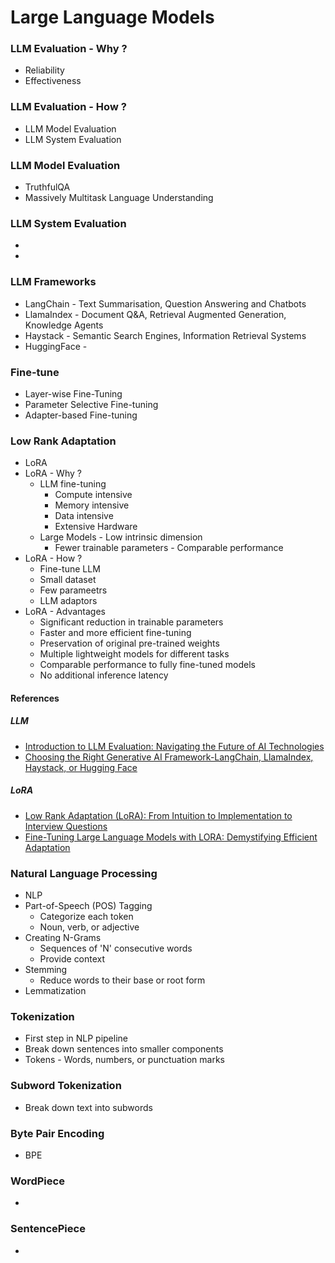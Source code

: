 # Large Language Models

### LLM Evaluation - Why ?
- Reliability
- Effectiveness

### LLM Evaluation - How ?
- LLM Model Evaluation
- LLM System Evaluation
  
### LLM Model Evaluation
- TruthfulQA
- Massively Multitask Language Understanding
  
### LLM System Evaluation 
-
-

### LLM Frameworks
- LangChain - Text Summarisation, Question Answering and Chatbots
- LlamaIndex - Document Q&A, Retrieval Augmented Generation, Knowledge Agents
- Haystack - Semantic Search Engines, Information Retrieval Systems
- HuggingFace - 

### Fine-tune
- Layer-wise Fine-Tuning
- Parameter Selective Fine-tuning
- Adapter-based Fine-tuning

### Low Rank Adaptation 
- LoRA
- LoRA - Why ?
  - LLM fine-tuning
    - Compute intensive
    - Memory intensive
    - Data intensive
    - Extensive Hardware
  - Large Models - Low intrinsic dimension
    - Fewer trainable parameters - Comparable performance
- LoRA - How ?
  - Fine-tune LLM
  - Small dataset
  - Few parameetrs
  - LLM adaptors
- LoRA - Advantages
  - Significant reduction in trainable parameters
  - Faster and more efficient fine-tuning
  - Preservation of original pre-trained weights
  - Multiple lightweight models for different tasks
  - Comparable performance to fully fine-tuned models
  - No additional inference latency

#### References

##### LLM
- [Introduction to LLM Evaluation: Navigating the Future of AI Technologies](https://medium.com/codecontent/introduction-to-llm-evaluation-navigating-the-future-of-ai-technologies-e1fcd5db2e04)
- [Choosing the Right Generative AI Framework-LangChain, LlamaIndex, Haystack, or Hugging Face](https://generativeai.pub/choosing-the-right-generative-ai-framework-langchain-llamaindex-haystack-or-hugging-face-29a6b23b2ca3)

##### LoRA
- [Low Rank Adaptation (LoRA): From Intuition to Implementation to Interview Questions](https://medium.com/@AnveeNaik/low-rank-adaptation-lora-from-intuition-to-implementation-to-interview-questions-1461c6a81615)
- [Fine-Tuning Large Language Models with LORA: Demystifying Efficient Adaptation](https://medium.com/@kailash.thiyagarajan/fine-tuning-large-language-models-with-lora-demystifying-efficient-adaptation-25fa0a389075)
  
### Natural Language Processing
- NLP
- Part-of-Speech (POS) Tagging
  - Categorize each token
  - Noun, verb, or adjective
- Creating N-Grams
  - Sequences of 'N' consecutive words
  - Provide context
- Stemming
  - Reduce words to their base or root form 
- Lemmatization
       
### Tokenization
- First step in NLP pipeline
- Break down sentences into smaller components
- Tokens - Words, numbers, or punctuation marks

### Subword Tokenization
- Break down text into subwords

### Byte Pair Encoding 
- BPE

### WordPiece
-

### SentencePiece
-
